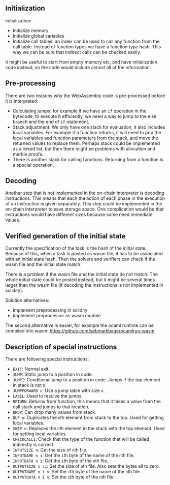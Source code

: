 ## Initialization

Initialization:
* Initialize memory
* Initialize global variables
* Initialize call tables: an index can be used to call any function from the call table.
Instead of function types we have a function type hash. This way we can be sure that indirect calls can be checked easily.

It might be useful to start from empty memory etc, and have initialization code instead, so the code would include almost all of the information.

## Pre-processing

There are two reasons why the WebAssembly code is pre-processed before it is interpreted:
* Calculating jumps: for example if we have an `if` operation in the bytecode, to execute it efficiently, we need a way to jump to the else branch and the end of `if`-statement.
* Stack adjustment: We only have one stack for evaluation, it also includes local variables. For example if a function returns, it will need to pop the local variables and function parameters from the stack, and move the returned values to replace them. Perhaps stack could be implemented as a linked list, but then there might be problems with allocation and merkle proofs.
* There is another stack for calling functions. Returning from a function is a special operation.

## Decoding

Another step that is not implemented in the on-chain interpreter is decoding instructions. This means that each the action of each phase in the execution of an instruction is given separately. This step could be implemented in the on-chain interpreter to save storage space. One complication would be that instructions would have different sizes because some need immediate values.

## Verified generation of the initial state

Currently the specification of the task is the hash of the initial state. Because of this, when a task is posted as wasm file, it has to be associated with an initial state hash. Then the solvers and verifiers can check if the wasm file and the initial state match.

There is a problem if the wasm file and the initial state do not match. The whole initial state could be posted instead, but it might be several times larger than the wasm file (if decoding the instructions is not implemented in solidity).

Solution alternatives:
* Implement preprocessing in solidity
* Implement preprocessor as wasm module

The second alternative is easier, for example the ocaml runtime can be compiled into wasm: https://github.com/sebmarkbage/ocamlrun-wasm

## Description of special instructions

There are following special instructions:
* `EXIT`: Normal exit.
* `JUMP`: Static jump to a position in code.
* `JUMPI`: Conditional jump to a position in code. Jumps if the top element in stack is not `0`.
* `JUMPFORWARD n`: Use a jump table with size `n`.
* `LABEL`: Used to resolve the jumps.
* `RETURN`: Returns from function, this means that it takes a value from the call stack and jumps to that location.
* `DROP`: Can drop many values from stack.
* `DUP n`: Duplicates the `n`th element from stack to the top. Used for getting local variables.
* `SWAP n`: Replaces the `n`th element in the stack with the top element. Used for setting local variables.
* `CHECKCALLI`: Check that the type of the function that will be called indirectly is correct.
* `INPUTSIZE n`: Get the size of `n`th file.
* `INPUTNAME n i`: Get the `i`th byte of the name of the `n`th file.
* `INPUTDATA n i`: Get the `i`th byte of the `n`th file.
* `OUTPUTSIZE n sz`: Set the size of `n`th file. Also sets the bytes all to zero.
* `OUTPUTNAME n i v`: Set the `i`th byte of the name of the `n`th file.
* `OUTPUTDATA n i v`: Set the `i`th byte of the `n`th file.
